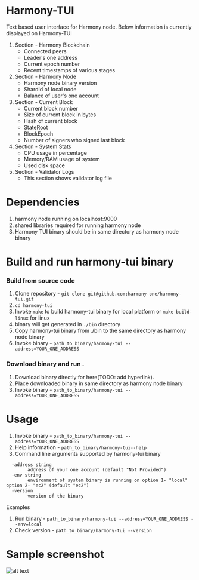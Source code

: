 # Harmony-TUI
Text based user interface for Harmony node.
Below information is currently displayed on Harmony-TUI
1. Section - Harmony Blockchain
    - Connected peers
    - Leader's one address
    - Current epoch number
    - Recent timestamps of various stages
2. Section - Harmony Node
    - Harmony node binary version
    - ShardId of local node
    - Balance of user's one account
3. Section - Current Block
    - Current block number
    - Size of current block in bytes
    - Hash of current block
    - StateRoot
    - BlockEpoch
    - Number of signers who signed last block
4. Section - System Stats
    - CPU usage in percentage
    - Memory/RAM usage of system
    - Used disk space
5. Section - Validator Logs
    - This section shows validator log file

# Dependencies
1. harmony node running on localhost:9000
2. shared libraries required for running harmony node
3. Harmony TUI binary should be in same directory as harmony node binary
# Build and run harmony-tui binary
### Build from source code
1. Clone repository - `git clone git@github.com:harmony-one/harmony-tui.git`
2. `cd harmony-tui`
3. Invoke `make` to build harmony-tui binary for local platform or `make build-linux` for linux
4. binary will get generated in `./bin` directory
5. Copy harmony-tui binary from ./bin to the same directory as harmony node binary
6. Invoke binary - `path_to_binary/harmony-tui --address=YOUR_ONE_ADDRESS`
### Download binary and run .
1. Download binary directly for here(TODO: add hyperlink).
2. Place downloaded binary in same directory as harmony node binary
3. Invoke binary - `path_to_binary/harmony-tui --address=YOUR_ONE_ADDRESS`
# Usage
1. Invoke binary - `path_to_binary/harmony-tui --address=YOUR_ONE_ADDRESS`
2. Help information - `path_to_binary/harmony-tui--help`
3. Command line arguments supported by harmony-tui binary
```
  -address string
        address of your one account (default "Not Provided")
  -env string
        environment of system binary is running on option 1- "local" option 2- "ec2" (default "ec2")
  -version
        version of the binary
```
Examples
1. Run binary - `path_to_binary/harmony-tui --address=YOUR_ONE_ADDRESS --env=local`
2. Check version - `path_to_binary/harmony-tui --version`
# Sample screenshot
![alt text](https://raw.githubusercontent.com/harmony-one/harmony-tui/master/doc/images/tui-sample.gif?token=AEY7S2JV6DIWLODPOXCKMN25VED6W)
